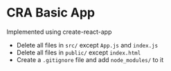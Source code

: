 # CRA Basic App

Implemented using create-react-app

- Delete all files in `src/` except `App.js` and `index.js`
- Delete all files in `public/` except `index.html`
- Create a `.gitignore` file and add `node_modules/` to it
